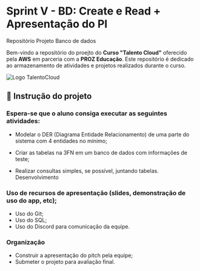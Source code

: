 # Sprint V - BD:  Create e Read + Apresentação do PI

Repositório Projeto Banco de dados  

Bem-vindo a repositório do proejto do **Curso "Talento Cloud"** oferecido pela **AWS** em parceria com a **PROZ Educação**. Este repositório é dedicado ao armazenamento de atividades e projetos realizados durante o curso.

![Logo TalentoCloud](https://res.cloudinary.com/dmzbuztfw/image/upload/v1698622712/GitHub_Images/logo_talento_cloud_crop_dmjsvn.png)

## 📂 Instrução do projeto

### Espera-se que o aluno consiga executar as seguintes atividades: 

- Modelar o DER (Diagrama Entidade Relacionamento) de uma parte do sistema com 4 entidades no mínimo;


- Criar as tabelas na 3FN em um banco de dados com informações de teste;


- Realizar consultas simples, se possível, juntando tabelas.
Desenvolvimento

### Uso de recursos de apresentação (slides, demonstração de uso do app, etc);

- Uso do Git;
- Uso do SQL;
- Uso do Discord para comunicação da equipe.

### Organização

- Construir a apresentação do pitch pela equipe;
- Submeter o projeto para avaliação final.



